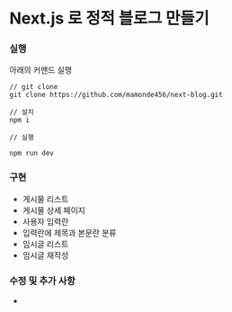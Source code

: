 # Next.js 로 정적 블로그 만들기

### 실행

아래의 커맨드 실행

```
// git clone
git clone https://github.com/mamonde456/next-blog.git

// 설치
npm i

// 실행

npm run dev

```

### 구현

- 게시물 리스트
- 게시물 상세 페이지
- 사용자 입력란
- 입력란에 제목과 본문란 분류
- 임시글 리스트
- 임시글 재작성

### 수정 및 추가 사항

-
